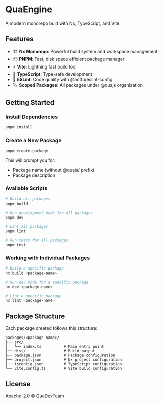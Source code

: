 # QuaEngine

A modern monorepo built with Nx, TypeScript, and Vite.

## Features

- 🏗️ **Nx Monorepo**: Powerful build system and workspace management
- 📦 **PNPM**: Fast, disk space efficient package manager
- ⚡ **Vite**: Lightning fast build tool
- 🔷 **TypeScript**: Type-safe development
- 🎯 **ESLint**: Code quality with @antfu/eslint-config
- 🏷️ **Scoped Packages**: All packages under @quajs organization

## Getting Started

### Install Dependencies

```bash
pnpm install
```

### Create a New Package

```bash
pnpm create-package
```

This will prompt you for:
- Package name (without @quajs/ prefix)
- Package description

### Available Scripts

```bash
# Build all packages
pnpm build

# Run development mode for all packages
pnpm dev

# Lint all packages
pnpm lint

# Run tests for all packages
pnpm test
```

### Working with Individual Packages

```bash
# Build a specific package
nx build <package-name>

# Run dev mode for a specific package
nx dev <package-name>

# Lint a specific package
nx lint <package-name>
```

## Package Structure

Each package created follows this structure:

```
packages/<package-name>/
├── src/
│   └── index.ts          # Main entry point
├── dist/                 # Build output
├── package.json          # Package configuration
├── project.json          # Nx project configuration
├── tsconfig.json         # TypeScript configuration
└── vite.config.ts        # Vite build configuration
```

## License

Apache-2.0 © QuaDevTeam